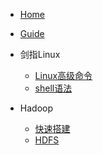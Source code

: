<!-- docs/_sidebar.md -->
* [Home](/)
* [Guide](guide.md "The greatest guide in the world")

* 剑指Linux
    * [Linux高级命令](bigdata/linux/linux/)
    * [shell语法](bigdata/linux/shell/)


* Hadoop
    * [快速搭建](bigdata/hadoop/install/)
    * [HDFS](bigdata/hadoop/hdfs/)